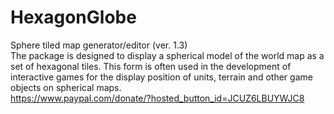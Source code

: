 # HexagonGlobe
Sphere tiled map generator/editor (ver. 1.3)  
The package is designed to display a spherical model of the world map as a set of hexagonal tiles. This form is often used in the development of interactive games for the display position of units, terrain and other game objects on spherical maps.  
https://www.paypal.com/donate/?hosted_button_id=JCUZ6LBUYWJC8
